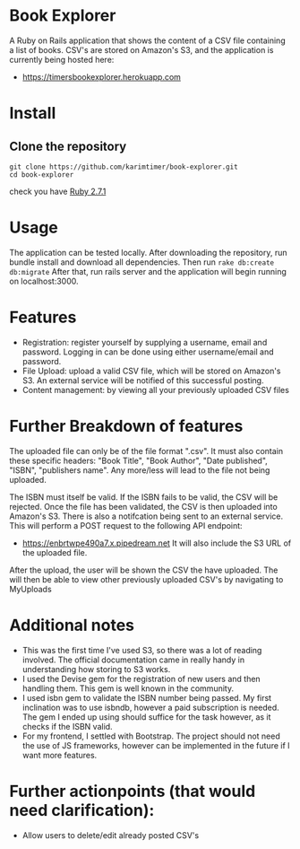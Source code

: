 # Book Explorer

A Ruby on Rails application that shows the content of a CSV file containing a list of books. CSV's are stored on Amazon's S3, and the application is currently being hosted here:
  - https://timersbookexplorer.herokuapp.com

# Install

## Clone the repository

```shell
git clone https://github.com/karimtimer/book-explorer.git
cd book-explorer
```
check you have [Ruby 2.7.1](https://www.ruby-lang.org/en/news/2019/04/17/ruby-2-6-3-released/)


# Usage

The application can be tested locally. After downloading the repository, run bundle install and download all dependencies. Then run 
`rake db:create db:migrate` 
After that, run rails server and the application will begin running on localhost:3000.

# Features
- Registration: register yourself by supplying a username, email and password. Logging in can be done using either username/email and password.
- File Upload: upload a valid CSV file, which will be stored on Amazon's S3. An external service will be notified of this successful posting.
- Content management: by viewing all your previously uploaded CSV files


# Further Breakdown of features
The uploaded file can only be of the file format ".csv". It must also contain these specific headers: "Book Title", "Book Author", "Date published", "ISBN", "publishers name". Any more/less will lead to the file not being uploaded.

The ISBN must itself be valid. If the ISBN fails to be valid, the CSV will be rejected. Once the file has been validated, the CSV is then uploaded into Amazon's S3. There is also a notifcation being sent to an external service. This will perform a POST request to the following API endpoint:
- https://enbrtwpe490a7.x.pipedream.net
It will also include the S3 URL of the uploaded file. 

After the upload, the user will be shown the CSV the have uploaded. The will then be able to view other previously uploaded CSV's by navigating to MyUploads

# Additional notes

- This was the first time I've used S3, so there was a lot of reading involved. The official documentation came in really handy in understanding how storing to S3 works.
- I used the Devise gem for the registration of new users and then handling them. This gem is well known in the community.
- I used isbn gem to validate the ISBN number being passed. My first inclination was to use isbndb, however a paid subscription is needed. The gem I ended up using should suffice for the task however, as it checks if the ISBN valid.
- For my frontend, I settled with Bootstrap. The project should not need the use of JS frameworks, however can be implemented in the future if I want more features.

# Further actionpoints (that would need clarification):
* Allow users to delete/edit already posted CSV's
